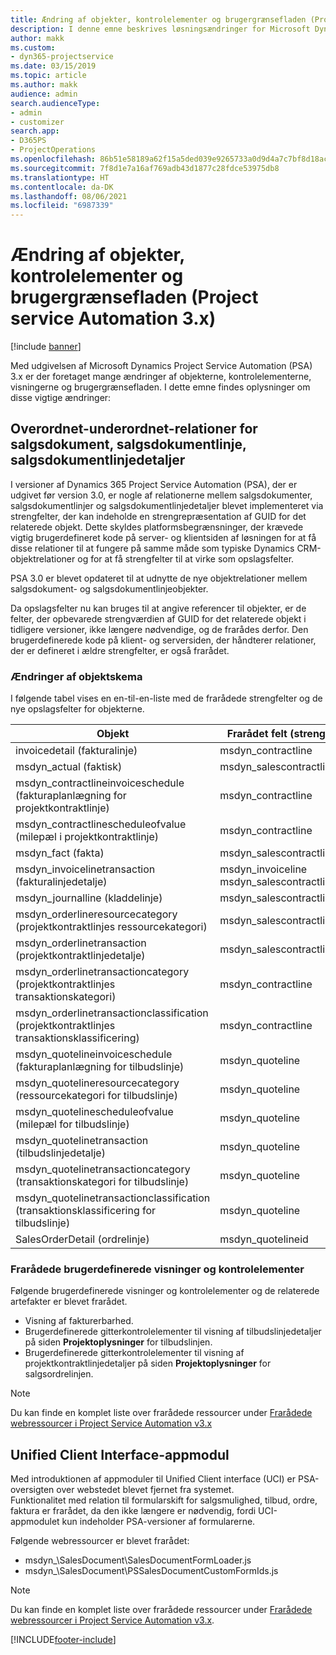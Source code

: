 ```yaml
---
title: Ændring af objekter, kontrolelementer og brugergrænsefladen (Project service Automation 3.x)
description: I denne emne beskrives løsningsændringer for Microsoft Dynamics Project Service Automation 3.x.
author: makk
ms.custom:
- dyn365-projectservice
ms.date: 03/15/2019
ms.topic: article
ms.author: makk
audience: admin
search.audienceType:
- admin
- customizer
search.app:
- D365PS
- ProjectOperations
ms.openlocfilehash: 86b51e58189a62f15a5ded039e9265733a0d9d4a7c7bf8d18ac46aadf1d2a931
ms.sourcegitcommit: 7f8d1e7a16af769adb43d1877c28fdce53975db8
ms.translationtype: HT
ms.contentlocale: da-DK
ms.lasthandoff: 08/06/2021
ms.locfileid: "6987339"
---
```

# <a name="entity-control-and-user-interface-changes-project-service-automation-3x"></a>Ændring af objekter, kontrolelementer og brugergrænsefladen (Project service Automation 3.x)

[!include [banner](../../includes/psa-now-project-operations.md)]


Med udgivelsen af Microsoft Dynamics Project Service Automation (PSA) 3.x er der foretaget mange ændringer af objekterne, kontrolelementerne, visningerne og brugergrænsefladen. I dette emne findes oplysninger om disse vigtige ændringer:

## <a name="parent-child-relationships-for-sales-document-sales-document-line-sales-document-line-detail-entities"></a>Overordnet-underordnet-relationer for salgsdokument, salgsdokumentlinje, salgsdokumentlinjedetaljer
I versioner af Dynamics 365 Project Service Automation (PSA), der er udgivet før version 3.0, er nogle af relationerne mellem salgsdokumenter, salgsdokumentlinjer og salgsdokumentlinjedetaljer blevet implementeret via strengfelter, der kan indeholde en strengrepræsentation af GUID for det relaterede objekt. Dette skyldes platformsbegrænsninger, der krævede vigtig brugerdefineret kode på server- og klientsiden af løsningen for at få disse relationer til at fungere på samme måde som typiske Dynamics CRM-objektrelationer og for at få strengfelter til at virke som opslagsfelter.

PSA 3.0 er blevet opdateret til at udnytte de nye objektrelationer mellem salgsdokument- og salgsdokumentlinjeobjekter.

Da opslagsfelter nu kan bruges til at angive referencer til objekter, er de felter, der opbevarede strengværdien af GUID for det relaterede objekt i tidligere versioner, ikke længere nødvendige, og de frarådes derfor. Den brugerdefinerede kode på klient- og serversiden, der håndterer relationer, der er defineret i ældre strengfelter, er også frarådet.

### <a name="entity-schema-changes"></a>Ændringer af objektskema
I følgende tabel vises en en-til-en-liste med de frarådede strengfelter og de nye opslagsfelter for objekterne. 

 Objekt |   Frarådet felt (streng) | Nyt felt (opslag)
--- | --- | ---
invoicedetail (fakturalinje) |  msdyn_contractline |    msdyn_contractlineid
msdyn_actual (faktisk) | msdyn_salescontractline |   msdyn_salescontractlineid
msdyn_contractlineinvoiceschedule (fakturaplanlægning for projektkontraktlinje) |    msdyn_contractline |    msdyn_contractlineid
msdyn_contractlinescheduleofvalue (milepæl i projektkontraktlinje) |   msdyn_contractline |    msdyn_contractlineid
msdyn_fact (fakta) | msdyn_salescontractline |   msdyn_salescontractlineid
msdyn_invoicelinetransaction (fakturalinjedetalje) | msdyn_invoiceline <br> msdyn_salescontractline | msdyn_invoicelineid <br> msdyn_salescontractlineid
msdyn_journalline (kladdelinje) |  msdyn_salescontractline |   msdyn_salescontractlineid
msdyn_orderlineresourcecategory (projektkontraktlinjes ressourcekategori) | msdyn_salescontractline |   msdyn_contractlineid
msdyn_orderlinetransaction (projektkontraktlinjedetalje) | msdyn_salescontractline |   msdyn_salescontractlineid
msdyn_orderlinetransactioncategory (projektkontraktlinjes transaktionskategori) |   msdyn_contractline |    msdyn_contractlineid
msdyn_orderlinetransactionclassification (projektkontraktlinjes transaktionsklassificering) |   msdyn_contractline |    msdyn_contractlineid
msdyn_quotelineinvoiceschedule (fakturaplanlægning for tilbudslinje) |  msdyn_quoteline |   msdyn_quotelineid
msdyn_quotelineresourcecategory (ressourcekategori for tilbudslinje) |    msdyn_quoteline |   msdyn_quotelineid
msdyn_quotelinescheduleofvalue (milepæl for tilbudslinje) | msdyn_quoteline |   msdyn_quotelineid
msdyn_quotelinetransaction (tilbudslinjedetalje) |    msdyn_quoteline |   msdyn_quotelineid
msdyn_quotelinetransactioncategory (transaktionskategori for tilbudslinje) |  msdyn_quoteline |   msdyn_quotelineid
msdyn_quotelinetransactionclassification (transaktionsklassificering for tilbudslinje) |  msdyn_quoteline |   msdyn_quotelineid
SalesOrderDetail (ordrelinje) | msdyn_quotelineid | msdyn_quoteline 

### <a name="deprecated-custom-views-and-controls"></a>Frarådede brugerdefinerede visninger og kontrolelementer
Følgende brugerdefinerede visninger og kontrolelementer og de relaterede artefakter er blevet frarådet.

- Visning af fakturerbarhed.
- Brugerdefinerede gitterkontrolelementer til visning af tilbudslinjedetaljer på siden **Projektoplysninger** for tilbudslinjen.
- Brugerdefinerede gitterkontrolelementer til visning af projektkontraktlinjedetaljer på siden **Projektoplysninger** for salgsordrelinjen.

> [!NOTE]
> Du kan finde en komplet liste over frarådede ressourcer under [Frarådede webressourcer i Project Service Automation v3.x](../developer-guides/web-resources-deprecated-v3.x.md)

## <a name="unified-client-interface-app-module"></a>Unified Client Interface-appmodul
Med introduktionen af appmoduler til Unified Client interface (UCI) er PSA-oversigten over webstedet blevet fjernet fra systemet.  
Funktionalitet med relation til formularskift for salgsmulighed, tilbud, ordre, faktura er frarådet, da den ikke længere er nødvendig, fordi UCI-appmodulet kun indeholder PSA-versioner af formularerne.  

Følgende webressourcer er blevet frarådet:

- msdyn_\SalesDocument\SalesDocumentFormLoader.js
- msdyn_\SalesDocument\PSSalesDocumentCustomFormIds.js

> [!NOTE]
> Du kan finde en komplet liste over frarådede ressourcer under [Frarådede webressourcer i Project Service Automation v3.x](../developer-guides/web-resources-deprecated-v3.x.md).




[!INCLUDE[footer-include](../../includes/footer-banner.md)]